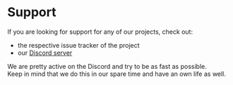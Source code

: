 # **Support**

If you are looking for support for any of our projects, check out:

- the respective issue tracker of the project
- our [Discord server][discord]

We are pretty active on the Discord and try to be as fast as possible.<br>
Keep in mind that we do this in our spare time and have an own life as well.

<!-- Links -->
[discord]: https://discordapp.com/invite/Q3qxws6
